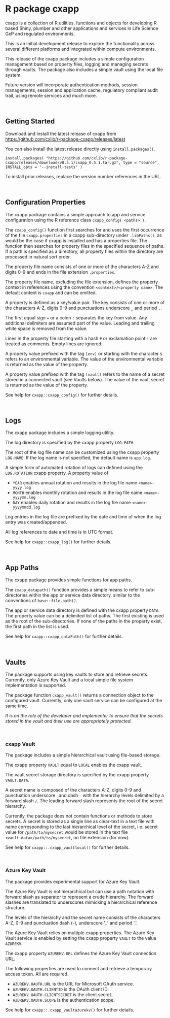 #  R package cxapp

cxapp is a collection of R utilities, functions and objects for developing R 
based Shiny, plumber and other applications and services in Life Science GxP
and regulated environments.

This is an initial development release to explore the functionality across 
several different platforms and integrated within compute environments.

This release of the cxapp package includes a simple configuration management 
based on property files, logging and managing secrets through vaults. The 
package also includes a simple vault using the local file system.

Future version will incorporate authentication methods, session managements, 
session and application cache, regulatory compliant audit trail, using remote
services and much more.

<br/>


## Getting Started

Download and install the latest release of cxapp from https://github.com/cxlib/r-package-cxapp/releases/latest

You can also install the latest release directly using `install.packages()`.   

```
install.packages( "https://github.com/cxlib/r-package-cxapp/releases/download/v0.5.1/cxapp_0.5.1.tar.gz", type = "source", INSTALL_opts = "--install-tests" )
```

To install prior releases, replace the version number references in the URL.

<br/>



## Configuration Properties

The cxapp package contains a simple approach to app and service configuration using
the R reference class `cxapp_config( <paths> )`. 

The `cxapp_config()` function first searches for and uses the first occurrence of
the file `cxapp.properties` in a cxapp sub-directory under `.libPaths()`, as would
be the case if cxapp is installed and has a properties file. The function then
searches for property files in the specified sequence of paths. If a path is 
specified as a directory, all property files within the directory are processed
in natural sort order.

The property file name consists of one or more of the characters A-Z and digits 0-9
and ends in the file extension `.properties`.

The property file name, excluding the file extension, defines the property context
in references using the convention `<context>/<property name>`. The default context
is `cxapp` and can be omitted.

A property is defined as a key/value pair. The key consists of one or more of the 
characters A-Z, digits 0-9 and punctuations underscore `_` and period `.`. 

The first equal sign `=` or a colon `:` separates the key from value. Any additional
delimiters are assumed part of the value. Leading and trailing white space is removed 
from the value. 

Lines in the property file starting with a hash `#` or exclamation point `!` are 
treated as comments. Empty lines are ignored.

A property value prefixed with the tag `[env]` or starting with the character `$`
refers to an environmental variable. The value of the environmental variable is 
returned as the value of the property.

A property value prefixed with the tag `[vault]` refers to the name of a secret 
stored in a connected vault (see Vaults below). The value of the vault secret 
is returned as the value of the property.

See help for `cxapp::cxapp_config()` for further details.

<br/>

## Logs
The cxapp package includes a simple logging utility.

The log directory is specified by the cxapp property `LOG.PATH`.

The root of the log file name can be customized using the cxapp property
`LOG.NAME`. If the log name is not specified, the default name is `app.log`.

A simple form of automated rotation of logs can defined using the `LOG.ROTATION`
cxapp property. A property value of 
* `YEAR` enables annual rotation and results in the log file name `<name>-yyyy.log`
* `MONTH` enables monthly rotation and results in the log file name `<name>-yyyymm.log`
* `DAY` enables daily rotation and results in the log file name `<name>-yyyymmdd.log`

Log entries in the log file are prefixed by the date and time of when the log entry was
created/appended. 

All log references to date and time is in UTC format.

See help for `cxapp::cxapp_log()` for further details.

<br/>

## App Paths
The cxapp package provides simple functions for app paths.

The `cxapp_datapath()` function provides a simple means to refer to sub-directories
within the app or service data directory, similar to the conventions of
`base::file.path()`.

The app or service data directory is defined with the cxapp property `DATA`. The 
property value can be a delimited list of paths. The first existing is used as the
root of the sub-directories. If none of the paths in the property exist, the first
path in the list is used.

See help for `cxapp::cxapp_dataPath()` for further details.

<br/>

## Vaults
The package supports using key vaults to store and retrieve secrets. Currently, only
Azure Key Vault and a local simple file system implementation is supported.

The package function `cxapp_vault()` returns a connection object to the configured
vault. Currently, only one vault service can be configured at the same time.

_It is on the role of the developer and implementer to ensure 
that the secrets stored in the vault and their use are appropriately protected._  

<br/>

### cxapp Vault
The package includes a simple hierarchical vault using file-based storage.

The cxapp property `VAULT` equal to `LOCAL` enables the cxapp vault. 

The vault secret storage directory is specified by the cxapp property `VAULT.DATA`.

A secret name is composed of the characters A-Z, digits 0-9 and punctuation 
underscore `_`and dash `-` with the hierarchy levels delimited by a forward 
slash `/`. The leading forward slash represents the root of the secret hierarchy.

Currently, the package does not contain functions or methods to store secrets. 
A secret is stored as a single line as clear-text in a text file with name
corresponding to the last hierarchical level of the secret, i.e. secret value 
for `/path/to/mysecret` would be stored in the text file 
`<vault.data>/path/to/mysecret`, no file extension (for now).

See help for `cxapp::.cxapp_vaultlocal()` for further details.

<br/>

### Azure Key Vault
The package provides experimental support for Azure Key Vault.
 
The Azure Key Vault is not hierarchical but can use a path notation with 
forward slash as separator to represent a crude hierarchy. The forward 
slashes are translated to underscores mimicking a hierarchical reference 
structure.

The levels of the hierarchy and the secret name consists of the characters
A-Z, 0-9 and punctuation dash (-), underscore '_' and period '.'.
 
The Azure Key Vault relies on multiple cxapp properties. The Azure Key Vault 
service is enabled by setting the cxapp property `VAULT` to the value `AZUREKV`.

The cxapp property `AZUREKV.URL` defines the Azure Key Vault connection URL. 
 
The following properties are used to connect and retrieve a temporary access 
token. All are required.
 
* `AZUREKV.OAUTH.URL` is the URL for Microsoft OAuth service.
* `AZUREKV.OAUTH.CLIENTID` is the OAuth client ID.
* `AZUREKV.OAUTH.CLIENTSECRET` is the client secret.
* `AZUREKV.OAUTH.SCOPE` is the authentication scope. 
 
See help for `cxapp::.cxapp_vaultazurekv()` for further details.

<br/>


